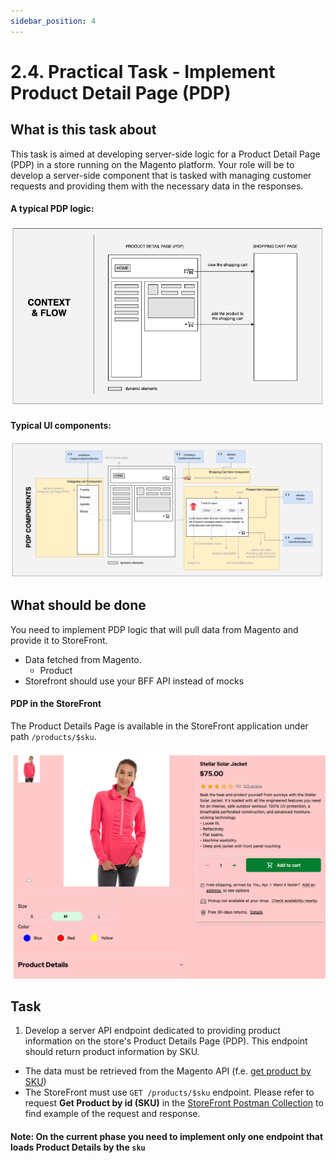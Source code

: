 ```yaml
---
sidebar_position: 4
---
```


# 2.4. Practical Task - Implement Product Detail Page (PDP)


## What is this task about

This task is aimed at developing server-side logic for a Product Detail Page (PDP) in a store running on the Magento platform. Your role will be to develop a server-side component that is tasked with managing customer requests and providing them with the necessary data in the responses.

#### A typical PDP logic:

![pdp-wireframe.png](assets/pdp-wireframe.png)

#### Typical UI components:

![pdp-components.png](assets/pdp-components.png)


## What should be done

You need to implement PDP logic that will pull data from Magento and provide it to StoreFront.

- Data fetched from Magento.
  - Product
- Storefront should use your BFF API instead of mocks

#### PDP in the StoreFront

The Product Details Page is available in the StoreFront application under path `/products/$sku`.

![Product Details Page](assets/2.5/01-product-details-page.png)


## Task

1. Develop a server API endpoint dedicated to providing product information on the store's Product Details Page (PDP). This endpoint should return product information by SKU.
- The data must be retrieved from the Magento API (f.e. [get product by SKU](https://adobe-commerce.redoc.ly/2.4.7-admin/tag/productssku#operation/GetV1ProductsSku))
- The StoreFront must use `GET /products/$sku` endpoint. Please refer to request **Get Product by id (SKU)** in the [StoreFront Postman Collection](https://git.epam.com/EPAM-JS-Competency-center/camp-storefront-nuxt/-/tree/main/postman) to find example of the request and response.

#### Note: On the current phase you need to implement only one endpoint that loads Product Details by the `sku`
